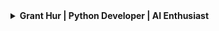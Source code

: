 <details>
<summary><strong>Grant Hur | Python Developer | AI Enthusiast</strong></summary>

Hi there! 👋 I'm Grant Hur, a Python developer with a passion for AI and seeking internship opportunities. Currently, I'm working on a stock predictor bot project [Stock-Bot-Predicter-AI](https://github.com/gran4/Stock-Bot-Predicter-AI) to predict stock market trends.

📍 Location: San Jose, CA, US
🌱 Currently, I'm diving deep into the fascinating world of AI.

<details>
<summary><strong>GitHub Stats</strong></summary>

<!-- Replace 'gran4' with your GitHub username -->
  
[![Grant's GitHub Stats](https://github-readme-stats.vercel.app/api?username=gran4&show_icons=true&count_private=true&hide=prs,contribs&theme=radical)](https://github.com/anuraghazra/github-readme-stats)

</details>

<strong>🔧 Projects & Collaborations</strong>

- 🎮 I'm actively seeking collaboration on game/and or AI development projects.
- 📚 Check out my other projects and contributions on [GitHub](https://github.com/gran4).

<details>
<summary><strong>Active project</strong></summary>

- 🏗️ [Stock-Bot-Predicter-AI](https://github.com/gran4/Stock-Bot-Predicter-AI)

</details>

<strong>📬 Contact</strong>

- 📧 Email: fifttim@gmail.com
- 🌐 Personal Website: Coming soon

<strong>🤝 Open to exciting internship opportunities in the San Jose area. Let's connect and create something amazing together!</strong>

</details>
